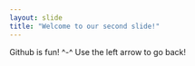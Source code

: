 ```yaml
---
layout: slide
title: "Welcome to our second slide!"
---
```

Github is fun! ^-^
Use the left arrow to go back!
